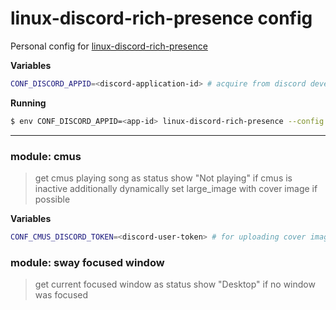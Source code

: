 # linux-discord-rich-presence config
Personal config for [linux-discord-rich-presence](https://github.com/trickybestia/linux-discord-rich-presence/blob/main/doc/configs/all-in-one.sh)


**Variables**
```bash
CONF_DISCORD_APPID=<discord-application-id> # acquire from discord developer portal
```

**Running**
```bash
$ env CONF_DISCORD_APPID=<app-id> linux-discord-rich-presence --config /path/to/config
```

<hr>

### module: cmus
> get cmus playing song as status
> show "Not playing" if cmus is inactive
> additionally dynamically set large_image with cover image if possible

**Variables**
```bash
CONF_CMUS_DISCORD_TOKEN=<discord-user-token> # for uploading cover image assets
```

### module: sway focused window
> get current focused window as status
> show "Desktop" if no window was focused
